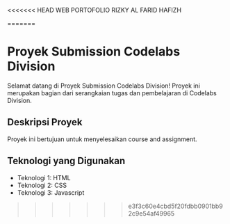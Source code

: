<<<<<<< HEAD
WEB PORTOFOLIO RIZKY AL FARID HAFIZH 
  
=======
# Proyek Submission Codelabs Division

Selamat datang di Proyek Submission Codelabs Division! Proyek ini merupakan bagian dari serangkaian tugas dan pembelajaran di Codelabs Division.

## Deskripsi Proyek

Proyek ini bertujuan untuk menyelesaikan course and assignment.

## Teknologi yang Digunakan

- Teknologi 1: HTML
- Teknologi 2: CSS
- Teknologi 3: Javascript


>>>>>>> e3f3c60e4cbd5f20fdbb0901bb92c9e54af49965
